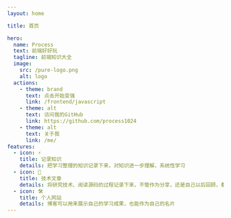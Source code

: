 ```yaml
---
layout: home

title: 首页

hero:
  name: Process
  text: 前端好好玩
  tagline: 前端知识大全
  image:
    src: /pure-logo.png
    alt: logo
  actions:
    - theme: brand
      text: 点击开始变强
      link: /frontend/javascript
    - theme: alt
      text: 访问我的GitHub
      link: https://github.com/process1024
    - theme: alt
      text: 关于我
      link: /me/
features:
  - icon: ⚡️
    title: 记录知识
    details: 把学习整理的知识记录下来，对知识进一步理解，系统性学习
  - icon: 🖖
    title: 技术文章
    details: 将研究技术、阅读源码的过程记录下来，不管作为分享，还是自己以后回顾，都是一种很不错的方式
  - icon: 🛠️
    title: 个人网站
    details: 博客可以用来展示自己的学习成果，也能作为自己的名片
---
```

